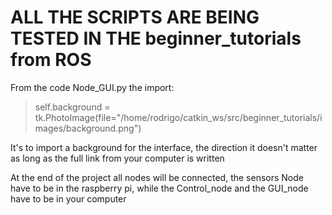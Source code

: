 # ALL THE SCRIPTS ARE BEING TESTED IN THE beginner_tutorials from ROS

From the code Node_GUI.py the import:

> self.background = tk.PhotoImage(file="/home/rodrigo/catkin_ws/src/beginner_tutorials/images/background.png")

It's to import a background for the interface, the direction it doesn't matter as long as the full link from your computer is written

At the end of the project all nodes will be connected, the sensors Node have to be in the raspberry pi, while the Control_node and the GUI_node have to be in your computer
